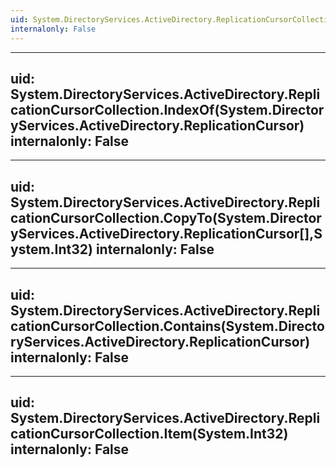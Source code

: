 ```yaml
---
uid: System.DirectoryServices.ActiveDirectory.ReplicationCursorCollection
internalonly: False
---
```


---
uid: System.DirectoryServices.ActiveDirectory.ReplicationCursorCollection.IndexOf(System.DirectoryServices.ActiveDirectory.ReplicationCursor)
internalonly: False
---

---
uid: System.DirectoryServices.ActiveDirectory.ReplicationCursorCollection.CopyTo(System.DirectoryServices.ActiveDirectory.ReplicationCursor[],System.Int32)
internalonly: False
---

---
uid: System.DirectoryServices.ActiveDirectory.ReplicationCursorCollection.Contains(System.DirectoryServices.ActiveDirectory.ReplicationCursor)
internalonly: False
---

---
uid: System.DirectoryServices.ActiveDirectory.ReplicationCursorCollection.Item(System.Int32)
internalonly: False
---
